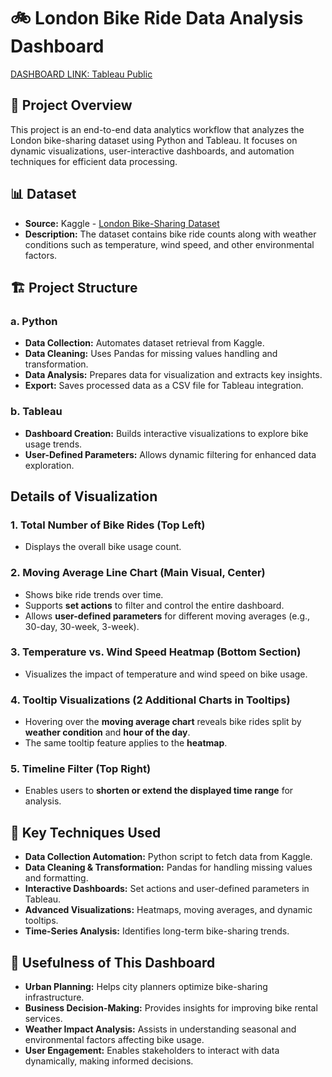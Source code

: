 # 🚲 London Bike Ride Data Analysis Dashboard
[DASHBOARD LINK: Tableau Public](https://public.tableau.com/app/profile/amisha.shrestha1688/viz/BikeRides-MovingAverageandHeatmap_17395023015910/Dashboard1)

## 📌 Project Overview
This project is an end-to-end data analytics workflow that analyzes the London bike-sharing dataset using Python and Tableau. It focuses on dynamic visualizations, user-interactive dashboards, and automation techniques for efficient data processing.

## 📊 Dataset
- **Source:** Kaggle - [London Bike-Sharing Dataset](https://www.kaggle.com/datasets/hmavrodiev/london-bike-sharing-dataset)
- **Description:** The dataset contains bike ride counts along with weather conditions such as temperature, wind speed, and other environmental factors.


## 🏗 Project Structure

### a. Python
- **Data Collection:** Automates dataset retrieval from Kaggle.
- **Data Cleaning:** Uses Pandas for missing values handling and transformation.
- **Data Analysis:** Prepares data for visualization and extracts key insights.
- **Export:** Saves processed data as a CSV file for Tableau integration.

### b. Tableau
- **Dashboard Creation:** Builds interactive visualizations to explore bike usage trends.
- **User-Defined Parameters:** Allows dynamic filtering for enhanced data exploration.

## Details of Visualization

### 1. **Total Number of Bike Rides (Top Left)**
   - Displays the overall bike usage count.
   
### 2. **Moving Average Line Chart (Main Visual, Center)**
   - Shows bike ride trends over time.
   - Supports **set actions** to filter and control the entire dashboard.
   - Allows **user-defined parameters** for different moving averages (e.g., 30-day, 30-week, 3-week).
   
### 3. **Temperature vs. Wind Speed Heatmap (Bottom Section)**
   - Visualizes the impact of temperature and wind speed on bike usage.
   
### 4. **Tooltip Visualizations (2 Additional Charts in Tooltips)**
   - Hovering over the **moving average chart** reveals bike rides split by **weather condition** and **hour of the day**.
   - The same tooltip feature applies to the **heatmap**.
   
### 5. **Timeline Filter (Top Right)**
   - Enables users to **shorten or extend the displayed time range** for analysis.
   
## 🔑 Key Techniques Used
- **Data Collection Automation:** Python script to fetch data from Kaggle.
- **Data Cleaning & Transformation:** Pandas for handling missing values and formatting.
- **Interactive Dashboards:** Set actions and user-defined parameters in Tableau.
- **Advanced Visualizations:** Heatmaps, moving averages, and dynamic tooltips.
- **Time-Series Analysis:** Identifies long-term bike-sharing trends.

## 🎯 Usefulness of This Dashboard
- **Urban Planning:** Helps city planners optimize bike-sharing infrastructure.
- **Business Decision-Making:** Provides insights for improving bike rental services.
- **Weather Impact Analysis:** Assists in understanding seasonal and environmental factors affecting bike usage.
- **User Engagement:** Enables stakeholders to interact with data dynamically, making informed decisions.

